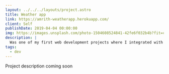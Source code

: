 ```yaml
---
layout: ../../../layouts/project.astro
title: Weather app
link: https://amrith-weatherapp.herokuapp.com/
client: Self
publishDate: 2019-04-04 00:00:00
img: https://images.unsplash.com/photo-1504608524841-42fe6f032b4b?fit=crop&w=1400&h=700&q=75
description: |
  Was one of my first web development projects where I integrated with 2 apis to get the weather data.
tags:
  - dev
---
```


Project description coming soon

